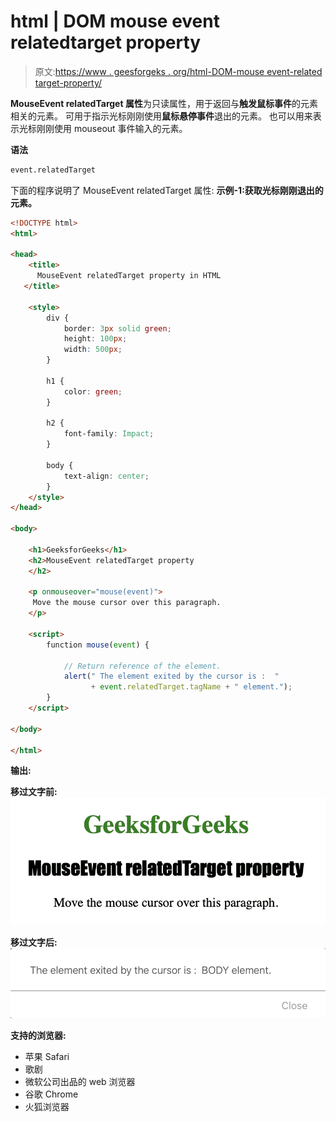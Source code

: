 # html | DOM mouse event relatedtarget property

> 原文:[https://www . geesforgeks . org/html-DOM-mouse event-related target-property/](https://www.geeksforgeeks.org/html-dom-mouseevent-relatedtarget-property/)

**MouseEvent relatedTarget 属性**为只读属性，用于返回与**触发鼠标事件**的元素相关的元素。
可用于指示光标刚刚使用**鼠标悬停事件**退出的元素。
也可以用来表示光标刚刚使用 mouseout 事件输入的元素。

**语法**

```html
event.relatedTarget
```

下面的程序说明了 MouseEvent relatedTarget 属性:
**示例-1:获取光标刚刚退出的元素。**

```html
<!DOCTYPE html>
<html>

<head>
    <title>
      MouseEvent relatedTarget property in HTML
   </title>

    <style>
        div {
            border: 3px solid green;
            height: 100px;
            width: 500px;
        }

        h1 {
            color: green;
        }

        h2 {
            font-family: Impact;
        }

        body {
            text-align: center;
        }
    </style>
</head>

<body>

    <h1>GeeksforGeeks</h1>
    <h2>MouseEvent relatedTarget property
    </h2>

    <p onmouseover="mouse(event)">
     Move the mouse cursor over this paragraph.
    </p>

    <script>
        function mouse(event) {

            // Return reference of the element.
            alert(" The element exited by the cursor is :  "
                  + event.relatedTarget.tagName + " element.");
        }
    </script>

</body>

</html>
```

**输出:**

**移过文字前:**
![](img/10ccd0f8cca19f1a7f480c5305af38da.png)

**移过文字后:**
![](img/535453b77e6f19a82adbffdf209e2a4d.png)

**支持的浏览器:**

*   苹果 Safari
*   歌剧
*   微软公司出品的 web 浏览器
*   谷歌 Chrome
*   火狐浏览器
